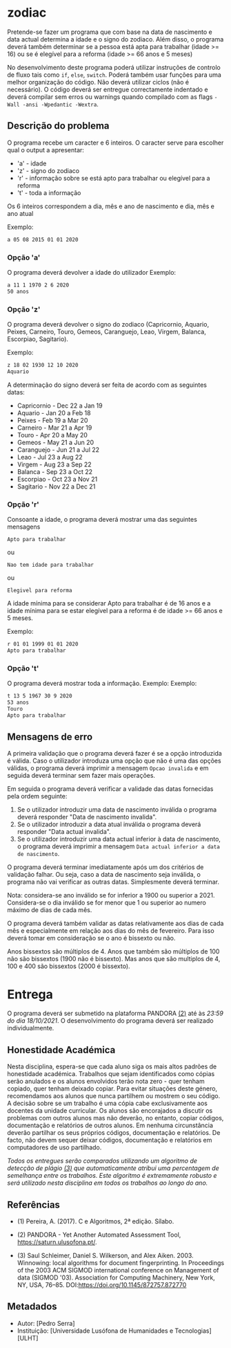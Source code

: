 # zodiac
Pretende-se fazer um programa que com base na data de nascimento e data actual determina a idade e o signo do zodiaco.
Além disso, o programa deverá também determinar se a pessoa está apta para trabalhar (idade >= 16) ou se é elegível para a reforma (idade >= 66 anos e 5 meses) 

No desenvolvimento deste programa poderá utilizar instruções de controlo de fluxo tais como `if`, `else`, `switch`. Poderá também usar funções para uma melhor organização do código. Não deverá utilizar ciclos (não é necessário). O código deverá ser entregue correctamente indentado e deverá compilar sem erros ou warnings quando compilado com as flags `-Wall -ansi -Wpedantic -Wextra`.


## Descrição do problema
O programa recebe um caracter e 6 inteiros. O caracter serve para escolher qual o output a apresentar:
- 'a' - idade
- 'z' - signo do zodiaco
- 'r' - informação sobre se está apto para trabalhar ou elegível para a reforma
- 't' - toda a informação

Os 6 inteiros correspondem a dia, mês e ano de nascimento e dia, mês e ano atual

Exemplo:
```bash
a 05 08 2015 01 01 2020
```

### Opção 'a'
O programa deverá devolver a idade do utilizador
Exemplo:
```bash
a 11 1 1970 2 6 2020
50 anos
```
### Opção 'z'
O programa deverá devolver o signo do zodiaco (Capricornio, Aquario, Peixes, Carneiro, Touro, Gemeos, Caranguejo, Leao, Virgem, Balanca, Escorpiao, Sagitario).

Exemplo:
```bash
z 18 02 1930 12 10 2020
Aquario
```

A determinação do signo deverá ser feita de acordo com as seguintes datas:
- Capricornio - Dec 22 a Jan 19
- Aquario - Jan 20 a Feb 18
- Peixes - Feb 19 a Mar 20
- Carneiro - Mar 21 a Apr 19
- Touro - Apr 20 a May 20
- Gemeos - May 21 a Jun 20
- Caranguejo - Jun 21 a Jul 22
- Leao - Jul 23 a Aug 22
- Virgem - Aug 23 a Sep 22
- Balanca - Sep 23 a Oct 22
- Escorpiao - Oct 23 a Nov 21    
- Sagitario - Nov 22 a Dec 21 

### Opção 'r'
Consoante a idade, o programa deverá mostrar uma das seguintes mensagens
```
Apto para trabalhar
```
ou
```
Nao tem idade para trabalhar
```
ou
```
Elegivel para reforma
```
A idade mínima para se considerar Apto para trabalhar é de 16 anos e a idade mínima para se estar elegível para a reforma é de idade >= 66 anos e 5 meses.

Exemplo:
```bash
r 01 01 1999 01 01 2020
Apto para trabalhar
```

### Opção 't'
O programa deverá mostrar toda a informação. Exemplo:
Exemplo:
```bash
t 13 5 1967 30 9 2020
53 anos
Touro
Apto para trabalhar
```

## Mensagens de erro

A primeira validação que o programa deverá fazer é se a opção introduzida é válida. Caso o utilizador introduza uma opção que não é uma das opções válidas, o programa deverá imprimir a mensagem ```Opcao invalida``` e em seguida deverá terminar sem fazer mais operações.

Em seguida o programa deverá verificar a validade das datas fornecidas pela ordem seguinte: 
1. Se o utilizador introduzir uma data de nascimento inválida o programa deverá responder "Data de nascimento invalida".
2. Se o utilizador introduzir a data atual inválida o programa deverá responder "Data actual invalida".
3. Se o utilizador introduzir uma data actual inferior à data de nascimento, o programa deverá imprimir a mensagem ```Data actual inferior a data de nascimento```.

O programa deverá terminar imediatamente após um dos critérios de validação falhar. Ou seja, caso a data de nascimento seja inválida, o programa não vai verificar as outras datas. Simplesmente deverá terminar.

Nota: considera-se ano inválido se for inferior a 1900 ou superior a 2021. Considera-se o dia
inválido se for menor que 1 ou superior ao numero máximo de dias de cada mês.

O programa deverá também validar as datas relativamente aos dias de cada mês e especialmente em relação aos dias do mês de fevereiro. Para isso deverá tomar em consideração se o ano é bissexto ou não. 

Anos bissextos são múltiplos de 4. Anos que também são múltiplos de 100 não são bissextos (1900 não é bissexto). Mas anos que são multiplos de 4, 100 e 400 são bissextos (2000 é bissexto).

# Entrega
O programa deverá ser submetido na plataforma PANDORA [(2)](#ref2) até às *23:59 do dia 18/10/2021*. O desenvolvimento do programa deverá ser realizado individualmente. 

## Honestidade Académica

Nesta disciplina, espera-se que cada aluno siga os mais altos padrões de honestidade académica. Trabalhos que sejam identificados como cópias serão anulados e os alunos envolvidos terão nota zero - quer tenham copiado, quer tenham deixado copiar.
Para evitar situações deste género, recomendamos aos alunos que nunca partilhem ou mostrem o seu código.
A decisão sobre se um trabalho é uma cópia cabe exclusivamente aos docentes da unidade curricular.
Os alunos são encorajados a discutir os problemas com outros alunos mas não deverão, no entanto, copiar códigos, documentação e relatórios de outros alunos. Em nenhuma circunstância deverão partilhar os seus próprios códigos, documentação e relatórios. De facto, não devem sequer deixar códigos, documentação e relatórios em computadores de uso partilhado.

*Todos os entregues serão comparados utilizando um algoritmo de detecção de plágio [(3)](#ref3) que automaticamente atribui uma percentagem de semelhança entre os trabalhos. Este algoritmo é extremamente robusto e será utilizado nesta disciplina em todos os trabalhos ao longo do ano.* 

## Referências

<a name="ref1"></a>

* (1) Pereira, A. (2017). C e Algoritmos, 2ª edição. Sílabo.

<a name="ref2"></a>

* (2)  PANDORA - Yet Another Automated Assessment Tool, https://saturn.ulusofona.pt/.

<a name="ref3"></a>

* (3)  Saul Schleimer, Daniel S. Wilkerson, and Alex Aiken. 2003. Winnowing: local algorithms for document fingerprinting. In Proceedings of the 2003 ACM SIGMOD international conference on Management of data (SIGMOD '03). Association for Computing Machinery, New York, NY, USA, 76–85. DOI:https://doi.org/10.1145/872757.872770

## Metadados

* Autor: [Pedro Serra]
* Instituição: [Universidade Lusófona de Humanidades e Tecnologias][ULHT]


